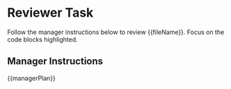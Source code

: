# Reviewer Task
Follow the manager instructions below to review {{fileName}}. Focus on the code blocks highlighted.

## Manager Instructions
{{managerPlan}}
